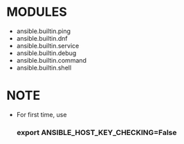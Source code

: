 <!--
Title: ANSIBLE
Author: Yaswanth Kumar Bandela
Date: 2024-09-01
-->
# MODULES 
* ansible.builtin.ping
* ansible.builtin.dnf
* ansible.builtin.service
* ansible.builtin.debug
* ansible.builtin.command
* ansible.builtin.shell

# NOTE
* For first time, use 
    ### export ANSIBLE_HOST_KEY_CHECKING=False